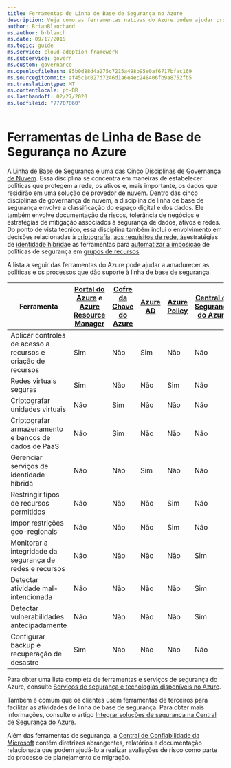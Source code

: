 ```yaml
---
title: Ferramentas de Linha de Base de Segurança no Azure
description: Veja como as ferramentas nativas do Azure podem ajudar processos e políticas maduros que dão suporte à disciplina de governança de linha de base de segurança.
author: BrianBlanchard
ms.author: brblanch
ms.date: 09/17/2019
ms.topic: guide
ms.service: cloud-adoption-framework
ms.subservice: govern
ms.custom: governance
ms.openlocfilehash: 85b0d88d4a275c7215a498b95e0af6717bfac169
ms.sourcegitcommit: af45c1c027d7246d1a6e4ec248406fb9a8752fb5
ms.translationtype: MT
ms.contentlocale: pt-BR
ms.lasthandoff: 02/27/2020
ms.locfileid: "77707060"
---
```

# <a name="security-baseline-tools-in-azure"></a>Ferramentas de Linha de Base de Segurança no Azure

A [Linha de Base de Segurança](./index.md) é uma das [Cinco Disciplinas de Governança de Nuvem](../governance-disciplines.md). Essa disciplina se concentra em maneiras de estabelecer políticas que protegem a rede, os ativos e, mais importante, os dados que residirão em uma solução de provedor de nuvem. Dentro das cinco disciplinas de governança de nuvem, a disciplina de linha de base de segurança envolve a classificação do espaço digital e dos dados. Ele também envolve documentação de riscos, tolerância de negócios e estratégias de mitigação associados à segurança de dados, ativos e redes. Do ponto de vista técnico, essa disciplina também inclui o envolvimento em decisões relacionadas à [criptografia](../../decision-guides/encryption/index.md), [aos requisitos de rede, às](../../decision-guides/software-defined-network/index.md)estratégias de [identidade híbrida](../../decision-guides/identity/index.md)e às ferramentas para [automatizar a imposição](../../decision-guides/policy-enforcement/index.md) de políticas de segurança em [grupos de recursos](../../decision-guides/resource-consistency/index.md).

A lista a seguir das ferramentas do Azure pode ajudar a amadurecer as políticas e os processos que dão suporte à linha de base de segurança.

| Ferramenta | [Portal do Azure](https://azure.microsoft.com/features/azure-portal) e [Azure Resource Manager](https://docs.microsoft.com/azure/azure-resource-manager/resource-group-overview)  | [Cofre da Chave do Azure](https://docs.microsoft.com/azure/key-vault)  | [Azure AD](https://docs.microsoft.com/azure/active-directory/fundamentals/active-directory-whatis) | [Azure Policy](https://docs.microsoft.com/azure/governance/policy/overview) | [Central de Segurança do Azure](https://docs.microsoft.com/azure/security-center/security-center-intro) | [Azure Monitor](https://docs.microsoft.com/azure/azure-monitor/overview) |
|------------------------------------------------------------|---------------------------------|-----------------|----------|--------------|-----------------------|---------------|
| Aplicar controles de acesso a recursos e criação de recursos   | Sim                             | Não              | Sim      | Não           | Não                    | Não            |
| Redes virtuais seguras                                    | Sim                             | Não              | Não       | Sim          | Não                    | Não            |
| Criptografar unidades virtuais                                     | Não                              | Sim             | Não       | Não           | Não                    | Não            |
| Criptografar armazenamento e bancos de dados de PaaS                         | Não                              | Sim             | Não       | Não           | Não                    | Não            |
| Gerenciar serviços de identidade híbrida                            | Não                              | Não              | Sim      | Não           | Não                    | Não            |
| Restringir tipos de recursos permitidos                         | Não                              | Não              | Não       | Sim          | Não                    | Não            |
| Impor restrições geo-regionais                          | Não                              | Não              | Não       | Sim          | Não                    | Não            |
| Monitorar a integridade da segurança de redes e recursos          | Não                              | Não              | Não       | Não           | Sim                   | Sim           |
| Detectar atividade mal-intencionada                                  | Não                              | Não              | Não       | Não           | Sim                   | Sim           |
| Detectar vulnerabilidades antecipadamente                        | Não                              | Não              | Não       | Não           | Sim                   | Não            |
| Configurar backup e recuperação de desastre                     | Sim                             | Não              | Não       | Não           | Não                    | Não            |

Para obter uma lista completa de ferramentas e serviços de segurança do Azure, consulte [Serviços de segurança e tecnologias disponíveis no Azure](https://docs.microsoft.com/azure/security/azure-security-services-technologies).

Também é comum que os clientes usem ferramentas de terceiros para facilitar as atividades de linha de base de segurança. Para obter mais informações, consulte o artigo [Integrar soluções de segurança na Central de Segurança do Azure](https://docs.microsoft.com/azure/security-center/security-center-partner-integration).

Além das ferramentas de segurança, a [Central de Confiabilidade da Microsoft](https://www.microsoft.com/trustcenter/guidance/risk-assessment) contém diretrizes abrangentes, relatórios e documentação relacionada que podem ajudá-lo a realizar avaliações de risco como parte do processo de planejamento de migração.
